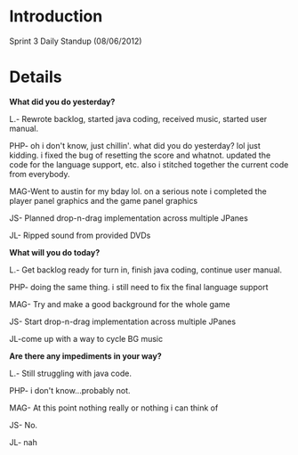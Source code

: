 # Introduction #

Sprint 3 Daily Standup (08/06/2012)


# Details #

**What did you do yesterday?**

L.- Rewrote backlog, started java coding, received music, started user manual.

PHP- oh i don't know, just chillin'. what did you do yesterday? lol just kidding. i fixed the bug of resetting the score and whatnot. updated the code for the language support, etc. also i stitched together the current code from everybody.

MAG-Went to austin for my bday lol. on a serious note i completed the player panel graphics and the game panel graphics

JS- Planned drop-n-drag implementation across multiple JPanes

JL- Ripped sound from provided DVDs

**What will you do today?**

L.- Get backlog ready for turn in, finish java coding, continue user manual.

PHP- doing the same thing. i still need to fix the final language support

MAG- Try and make a good background for the whole game

JS- Start drop-n-drag implementation across multiple JPanes

JL-come up with a way to cycle BG music

**Are there any impediments in your way?**

L.- Still struggling with java code.

PHP- i don't know...probably not.

MAG- At this point nothing really or nothing i can think of

JS- No.

JL- nah